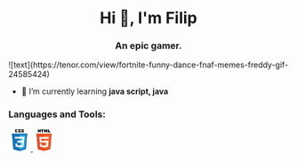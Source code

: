 <h1 align="center">Hi 👋, I'm Filip</h1>
<h3 align="center">An epic gamer.</h3>
![text](https://tenor.com/view/fortnite-funny-dance-fnaf-memes-freddy-gif-24585424)

- 🌱 I’m currently learning **java script, java**


<p align="left">
</p>

<h3 align="left">Languages and Tools:</h3>
<p align="left"> <a href="https://www.w3schools.com/css/" target="_blank" rel="noreferrer"> <img src="https://raw.githubusercontent.com/devicons/devicon/master/icons/css3/css3-original-wordmark.svg" alt="css3" width="40" height="40"/> </a> <a href="https://www.w3.org/html/" target="_blank" rel="noreferrer"> <img src="https://raw.githubusercontent.com/devicons/devicon/master/icons/html5/html5-original-wordmark.svg" alt="html5" width="40" height="40"/> </a> </p>

